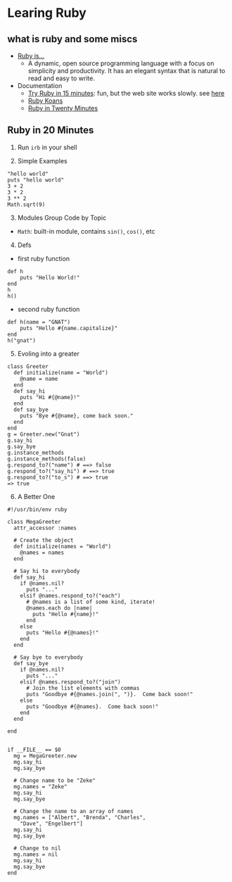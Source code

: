 Learing Ruby
============


what is ruby and some miscs
---------------------------

- [Ruby is...][what-ruby-is]
    - A dynamic, open source programming language with a focus on simplicity and productivity. It has an elegant syntax that is natural to read and easy to write.
- Documentation
    - [Try Ruby in 15 minutes][try-ruby]: fun, but the web site works slowly. see [here][terrible-try-ruby]
    - [Ruby Koans][ruby-koans]
    - [Ruby in Twenty Minutes][ruby-in-20-mins]


[what-ruby-is]: https://www.ruby-lang.org/en/
[try-ruby]: http://tryruby.org/levels/1/challenges/0
[ruby-koans]: http://rubykoans.com/
[ruby-in-20-mins]: https://www.ruby-lang.org/en/documentation/quickstart/
[terrible-try-ruby]: http://gnat-tang-shared-image.qiniudn.com/201404-terrible-try-ruby.png




Ruby in 20 Minutes
------------------

1. Run `irb` in your shell

2. Simple Examples
```
"hello world"
puts "hello world"
3 + 2
3 * 2
3 ** 2
Math.sqrt(9)
```
  
3. Modules Group Code by Topic
 - `Math`: built-in module, contains `sin()`, `cos()`, etc

4. Defs
 - first ruby function
```
def h
    puts "Hello World!"
end
h
h()
```
 - second ruby function
```
def h(name = "GNAT")
    puts "Hello #{name.capitalize}"
end
h("gnat")
```

5. Evoling into a greater

```
class Greeter
  def initialize(name = "World")
    @name = name
  end
  def say_hi
    puts "Hi #{@name}!"
  end
  def say_bye
    puts "Bye #{@name}, come back soon."
  end
end
g = Greeter.new("Gnat")
g.say_hi
g.say_bye
g.instance_methods
g.instance_methods(false)
g.respond_to?("name") # ==> false
g.respond_to?("say_hi") # ==> true
g.respond_to?("to_s") # ==> true
=> true
```

6. A Better One
```
#!/usr/bin/env ruby

class MegaGreeter
  attr_accessor :names

  # Create the object
  def initialize(names = "World")
    @names = names
  end

  # Say hi to everybody
  def say_hi
    if @names.nil?
      puts "..."
    elsif @names.respond_to?("each")
      # @names is a list of some kind, iterate!
      @names.each do |name|
        puts "Hello #{name}!"
      end
    else
      puts "Hello #{@names}!"
    end
  end

  # Say bye to everybody
  def say_bye
    if @names.nil?
      puts "..."
    elsif @names.respond_to?("join")
      # Join the list elements with commas
      puts "Goodbye #{@names.join(", ")}.  Come back soon!"
    else
      puts "Goodbye #{@names}.  Come back soon!"
    end
  end

end


if __FILE__ == $0
  mg = MegaGreeter.new
  mg.say_hi
  mg.say_bye

  # Change name to be "Zeke"
  mg.names = "Zeke"
  mg.say_hi
  mg.say_bye

  # Change the name to an array of names
  mg.names = ["Albert", "Brenda", "Charles",
    "Dave", "Engelbert"]
  mg.say_hi
  mg.say_bye

  # Change to nil
  mg.names = nil
  mg.say_hi
  mg.say_bye
end
```
